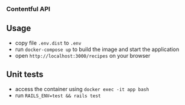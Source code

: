 ### Contentful API

## Usage

 - copy file `.env.dist` to `.env`
 - run `docker-compose up` to build the image and start the application
 - open `http://localhost:3000/recipes` on your browser

## Unit tests

 - access the container using `docker exec -it app bash`
 - run `RAILS_ENV=test && rails test`